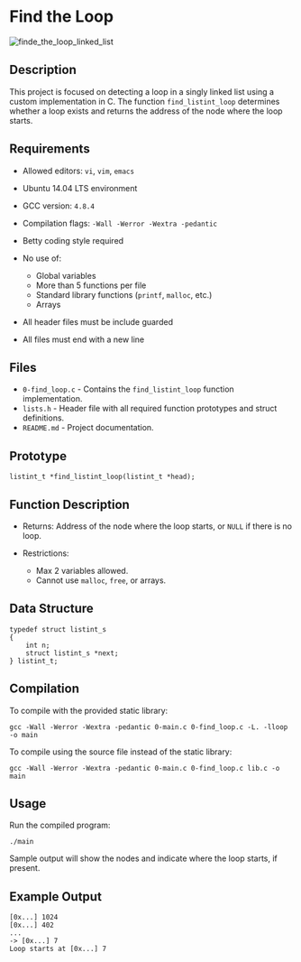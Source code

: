 # Find the Loop

![finde_the_loop_linked_list](https://i.imgur.com/HNuKkyz.png)

## Description

This project is focused on detecting a loop in a singly linked list using a custom implementation in C. The function `find_listint_loop` determines whether a loop exists and returns the address of the node where the loop starts.

## Requirements

* Allowed editors: `vi`, `vim`, `emacs`
* Ubuntu 14.04 LTS environment
* GCC version: `4.8.4`
* Compilation flags: `-Wall -Werror -Wextra -pedantic`
* Betty coding style required
* No use of:

  * Global variables
  * More than 5 functions per file
  * Standard library functions (`printf`, `malloc`, etc.)
  * Arrays
* All header files must be include guarded
* All files must end with a new line

## Files

* `0-find_loop.c` - Contains the `find_listint_loop` function implementation.
* `lists.h` - Header file with all required function prototypes and struct definitions.
* `README.md` - Project documentation.

## Prototype

```
listint_t *find_listint_loop(listint_t *head);
```

## Function Description

* Returns: Address of the node where the loop starts, or `NULL` if there is no loop.
* Restrictions:

  * Max 2 variables allowed.
  * Cannot use `malloc`, `free`, or arrays.

## Data Structure

```
typedef struct listint_s
{
    int n;
    struct listint_s *next;
} listint_t;
```

## Compilation

To compile with the provided static library:

```
gcc -Wall -Werror -Wextra -pedantic 0-main.c 0-find_loop.c -L. -lloop -o main
```

To compile using the source file instead of the static library:

```
gcc -Wall -Werror -Wextra -pedantic 0-main.c 0-find_loop.c lib.c -o main
```

## Usage

Run the compiled program:

```
./main
```

Sample output will show the nodes and indicate where the loop starts, if present.

## Example Output

```
[0x...] 1024
[0x...] 402
...
-> [0x...] 7
Loop starts at [0x...] 7
```

